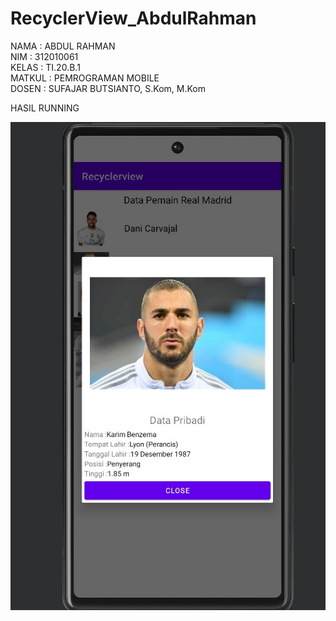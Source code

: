 # RecyclerView_AbdulRahman

NAMA : ABDUL RAHMAN <br>
NIM : 312010061 <br>
KELAS : TI.20.B.1 <br>
MATKUL : PEMROGRAMAN MOBILE <br>
DOSEN : SUFAJAR BUTSIANTO, S.Kom, M.Kom <br>


HASIL RUNNING

![Hasil Running](gambar.jpeg)
